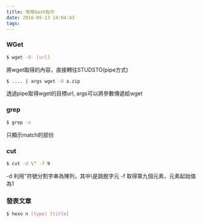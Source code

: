 ```yaml
---
title: 常用bash指令
date: 2016-05-13 14:04:43
tags:
---
```


### WGet

``` bash
$ wget -O- [url]
```
將wget取得的內容，直接轉往STUDSTO(pipe方式)


``` bash
$ .... | args wget -O a.zip
```
透過pipe取得wget的目標url, args可以將參數傳遞給wget

### grep

``` bash
$ grep -o 
```
只顯示match的部份

### cut

``` bash
$ cut -d \" -f 9
```
-d 利用"符號分割字串為陣列，其中\是跳脫字元
-f 取得第九個元素，元素起始值為1

### 發表文章

``` bash
$ hexo n [type] [title]
```